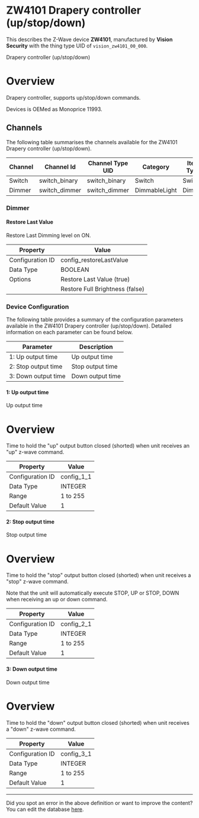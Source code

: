 
# ZW4101 Drapery controller (up/stop/down)

This describes the Z-Wave device **ZW4101**, manufactured by **Vision Security** with the thing type UID of ```vision_zw4101_00_000```. 

Drapery controller (up/stop/down)  


# Overview #

Drapery controller, supports up/stop/down commands.

Devices is OEMed as Monoprice 11993.

## Channels
The following table summarises the channels available for the ZW4101 Drapery controller (up/stop/down).

| Channel | Channel Id | Channel Type UID | Category | Item Type |
|---------|------------|------------------|----------|-----------|
| Switch | switch_binary | switch_binary | Switch | Switch |
| Dimmer | switch_dimmer | switch_dimmer | DimmableLight | Dimmer |



### Dimmer

#### Restore Last Value

Restore Last Dimming level on ON.


| Property         | Value    |
|------------------|----------|
| Configuration ID | config_restoreLastValue |
| Data Type        | BOOLEAN || Default Value | true |
| Options | Restore Last Value (true) |
|  | Restore Full Brightness (false) |






### Device Configuration
The following table provides a summary of the configuration parameters available in the ZW4101 Drapery controller (up/stop/down).
Detailed information on each parameter can be found below.

| Parameter   | Description |
|-------------|-------------|
| 1: Up output time | Up output time |
| 2: Stop output time | Stop output time |
| 3: Down output time | Down output time |




#### 1: Up output time

Up output time  


# Overview #

Time to hold the "up" output button closed (shorted) when unit receives an "up" z-wave command.


| Property         | Value    |
|------------------|----------|
| Configuration ID | config_1_1 |
| Data Type        | INTEGER |
| Range | 1 to 255 |
| Default Value | 1 |






#### 2: Stop output time

Stop output time  


# Overview #

Time to hold the "stop" output button closed (shorted) when unit receives a "stop" z-wave command.

Note that the unit will automatically execute STOP, UP or STOP, DOWN when receiving an up or down command.


| Property         | Value    |
|------------------|----------|
| Configuration ID | config_2_1 |
| Data Type        | INTEGER |
| Range | 1 to 255 |
| Default Value | 1 |






#### 3: Down output time

Down output time  


# Overview #

Time to hold the "down" output button closed (shorted) when unit receives a "down" z-wave command.


| Property         | Value    |
|------------------|----------|
| Configuration ID | config_3_1 |
| Data Type        | INTEGER |
| Range | 1 to 255 |
| Default Value | 1 |






---

Did you spot an error in the above definition or want to improve the content?
You can edit the database [here](http://www.cd-jackson.com/index.php/zwave/zwave-device-database/zwave-device-list/devicesummary/300).

